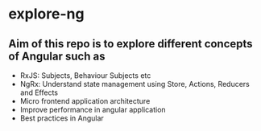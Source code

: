 # explore-ng

## Aim of this repo is to explore different concepts of Angular such as
- RxJS: Subjects, Behaviour Subjects etc
- NgRx: Understand state management using Store, Actions, Reducers and Effects
- Micro frontend application architecture
- Improve performance in angular application
- Best practices in Angular
